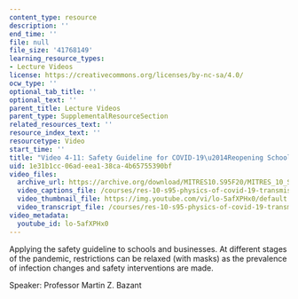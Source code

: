 ```yaml
---
content_type: resource
description: ''
end_time: ''
file: null
file_size: '41768149'
learning_resource_types:
- Lecture Videos
license: https://creativecommons.org/licenses/by-nc-sa/4.0/
ocw_type: ''
optional_tab_title: ''
optional_text: ''
parent_title: Lecture Videos
parent_type: SupplementalResourceSection
related_resources_text: ''
resource_index_text: ''
resourcetype: Video
start_time: ''
title: "Video 4-11: Safety Guideline for COVID-19\u2014Reopening Schools or Businesses"
uid: 1e31b1cc-06ad-eea1-38ca-4b65755390bf
video_files:
  archive_url: https://archive.org/download/MITRES10.S95F20/MITRES_10_S95F20_0411_300k.mp4
  video_captions_file: /courses/res-10-s95-physics-of-covid-19-transmission-fall-2020/b1063db3336a55d7b61bb4e4b849bf12_lo-5afXPHx0.vtt
  video_thumbnail_file: https://img.youtube.com/vi/lo-5afXPHx0/default.jpg
  video_transcript_file: /courses/res-10-s95-physics-of-covid-19-transmission-fall-2020/7f87a811297f8ce4ab270acdd47f5865_lo-5afXPHx0.pdf
video_metadata:
  youtube_id: lo-5afXPHx0
---
```


Applying the safety guideline to schools and businesses. At different stages of the pandemic, restrictions can be relaxed (with masks) as the prevalence of infection changes and safety interventions are made.

Speaker: Professor Martin Z. Bazant

